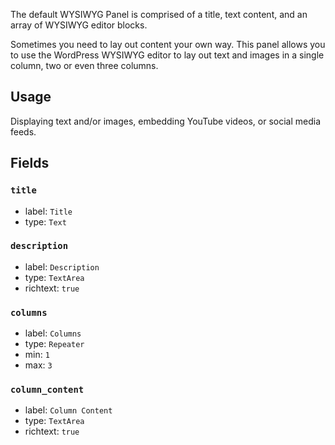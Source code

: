 The default WYSIWYG Panel is comprised of a title, text content, and an array of WYSIWYG editor blocks.

Sometimes you need to lay out content your own way. This panel allows you to use the WordPress WYSIWYG editor to lay out text and images in a single column, two or even three columns.

## Usage

Displaying text and/or images, embedding YouTube videos, or social media feeds.

## Fields

### `title`
* label: `Title`
* type: `Text`

### `description`
* label: `Description`
* type: `TextArea`
* richtext: `true`

### `columns`
* label: `Columns`
* type: `Repeater`
* min: `1`
* max: `3`

### `column_content`
* label: `Column Content`
* type: `TextArea`
* richtext: `true`
